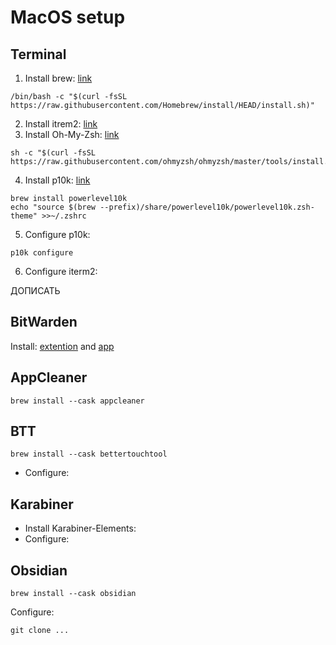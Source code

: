 # MacOS setup

## Terminal

1. Install brew: [link](https://brew.sh/)

```
/bin/bash -c "$(curl -fsSL https://raw.githubusercontent.com/Homebrew/install/HEAD/install.sh)"
```

2. Install itrem2: [link](https://iterm2.com/downloads.html)
3. Install Oh-My-Zsh: [link](https://ohmyz.sh/)

```
sh -c "$(curl -fsSL https://raw.githubusercontent.com/ohmyzsh/ohmyzsh/master/tools/install.sh)"
```

4. Install p10k: [link](https://github.com/romkatv/powerlevel10k)

```
brew install powerlevel10k
echo "source $(brew --prefix)/share/powerlevel10k/powerlevel10k.zsh-theme" >>~/.zshrc
```

5. Configure p10k:

```
p10k configure
```

6. Configure iterm2:

ДОПИСАТЬ

## BitWarden

Install: [extention](https://chromewebstore.google.com/detail/bitwarden-password-manage/nngceckbapebfimnlniiiahkandclblb) and [app](https://bitwarden.com/download/)

## AppCleaner

```
brew install --cask appcleaner
```

## BTT

```
brew install --cask bettertouchtool
```

- Configure:

## Karabiner

- Install Karabiner-Elements:
- Configure:

## Obsidian

```
brew install --cask obsidian
```

Configure:

```
git clone ...
```
